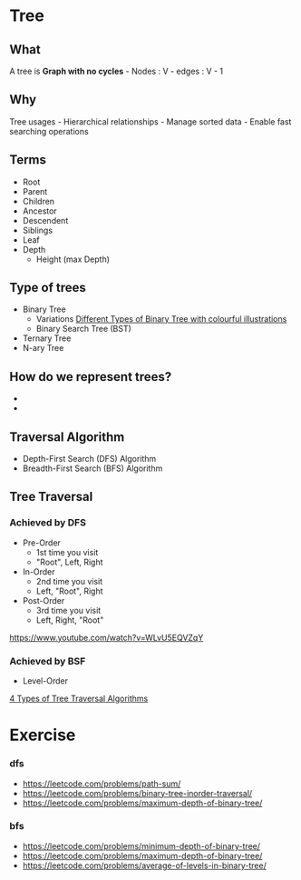 
# Tree
## What
A tree is **Graph with no cycles**
    - Nodes : V
    - edges : V - 1

## Why
Tree usages
    - Hierarchical relationships
    - Manage sorted data
    - Enable fast searching operations

## Terms
- Root
- Parent
- Children
- Ancestor
- Descendent
- Siblings
- Leaf
- Depth
    - Height (max Depth)

## Type of trees
- Binary Tree
    - Variations [Different Types of Binary Tree with colourful illustrations](https://towardsdatascience.com/5-types-of-binary-tree-with-cool-illustrations-9b335c430254)
    - Binary Search Tree (BST)
- Ternary Tree
- N-ary Tree


## How do we represent trees?
- 
- 

## Traversal Algorithm
- Depth-First Search (DFS) Algorithm
- Breadth-First Search (BFS) Algorithm


## Tree Traversal
### Achieved by DFS
- Pre-Order
    - 1st time you visit
    - "Root", Left, Right
- In-Order
    - 2nd time you visit
    - Left, "Root",  Right
- Post-Order
    - 3rd time you visit
    - Left,  Right,  "Root"

https://www.youtube.com/watch?v=WLvU5EQVZqY

### Achieved by BSF
- Level-Order

[4 Types of Tree Traversal Algorithms](https://towardsdatascience.com/4-types-of-tree-traversal-algorithms-d56328450846) 

# Exercise

### dfs
- https://leetcode.com/problems/path-sum/
- https://leetcode.com/problems/binary-tree-inorder-traversal/
- https://leetcode.com/problems/maximum-depth-of-binary-tree/

### bfs
- https://leetcode.com/problems/minimum-depth-of-binary-tree/  
- https://leetcode.com/problems/maximum-depth-of-binary-tree/
- https://leetcode.com/problems/average-of-levels-in-binary-tree/
    


<!-- - https://leetcode.com/problems/same-tree/
    either is fine -->



<!-- - https://leetcode.com/problems/path-sum-ii/
- https://leetcode.com/problems/lowest-common-ancestor-of-a-binary-tree/ -->
